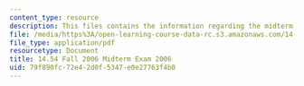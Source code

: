 ```yaml
---
content_type: resource
description: This files contains the information regarding the midterm exam 2006.
file: /media/https%3A/open-learning-course-data-rc.s3.amazonaws.com/14-54-international-trade-fall-2016/79f890fc72e42d0f5347e0e27763f4b0_MIT14_54F16_Midterm2006.pdf
file_type: application/pdf
resourcetype: Document
title: 14.54 Fall 2006 Midterm Exam 2006
uid: 79f890fc-72e4-2d0f-5347-e0e27763f4b0
---
```

